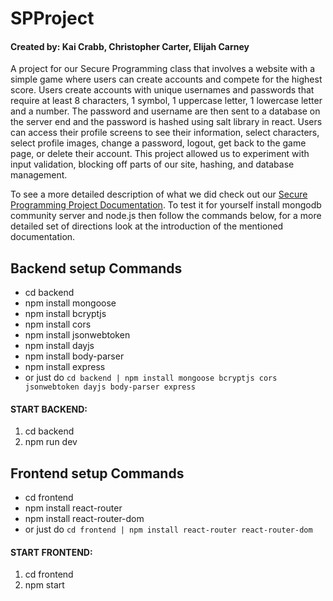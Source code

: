 # SPProject
#### Created by: Kai Crabb, Christopher Carter, Elijah Carney

A project for our Secure Programming class that involves a website with a simple game where users can create accounts and compete for the highest score. Users create accounts with unique usernames and passwords that require at least 8 characters, 1 symbol, 1 uppercase letter, 1 lowercase letter and a number. The password and username are then sent to a database on the server end and the password is hashed using salt library in react. Users can access their profile screens to see their information, select characters, select profile images, change a password, logout, get back to the game page, or delete their account. This project allowed us to experiment with input validation, blocking off parts of our site, hashing, and database management.

To see a more detailed description of what we did check out our [Secure Programming Project Documentation](https://docs.google.com/document/d/1Q-EVXA85dpTEArRChdBAZe1sz3k3xiv-F-u2I9oYxjs/edit?usp=sharing).
To test it for yourself install mongodb community server and node.js then follow the commands below, for a more detailed set of directions look at the introduction of the mentioned documentation. 

## Backend setup Commands
* cd backend
* npm install mongoose
* npm install bcryptjs
* npm install cors
* npm install jsonwebtoken
* npm install dayjs
* npm install body-parser
* npm install express
* or just do ```cd backend | npm install mongoose bcryptjs cors jsonwebtoken dayjs body-parser express```
#### <b>START BACKEND:</b>
1. cd backend
2. npm run dev

## Frontend setup Commands
* cd frontend
* npm install react-router
* npm install react-router-dom
* or just do ```cd frontend | npm install react-router react-router-dom```
#### <b>START FRONTEND:</b>
1. cd frontend
2. npm start
